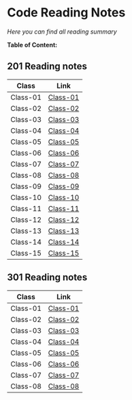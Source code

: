 
# Code Reading Notes
*Here you can find all reading summary*

**Table of Content:**
## 201 Reading notes
Class    | Link
---------|---------
Class-01 | [Class-01](https://fatemaowedah.github.io/reading-notes/class-01)
Class-02 | [Class-02](https://fatemaowedah.github.io/reading-notes/class-02)
Class-03 | [Class-03](https://fatemaowedah.github.io/reading-notes/class-03)
Class-04 | [Class-04](https://fatemaowedah.github.io/reading-notes/class-04)
Class-05 | [Class-05](https://fatemaowedah.github.io/reading-notes/class-05)
Class-06 | [Class-06](https://fatemaowedah.github.io/reading-notes/class-06)
Class-07 | [Class-07](https://fatemaowedah.github.io/reading-notes/class-07)
Class-08 | [Class-08](https://fatemaowedah.github.io/reading-notes/class-08)
Class-09 | [Class-09](https://fatemaowedah.github.io/reading-notes/class-09)
Class-10 | [Class-10](https://fatemaowedah.github.io/reading-notes/class-10)
Class-11 | [Class-11](https://fatemaowedah.github.io/reading-notes/class-11)
Class-12 | [Class-12](https://fatemaowedah.github.io/reading-notes/class-12)
Class-13 | [Class-13](https://fatemaowedah.github.io/reading-notes/class-13)
Class-14 | [Class-14](https://fatemaowedah.github.io/reading-notes/class-14)
Class-15 | [Class-15](https://fatemaowedah.github.io/reading-notes/class-15)
## 301 Reading notes
Class    | Link
---------|---------
Class-01 | [Class-01](https://fatemaowedah.github.io/reading-notes/class-16)
Class-02 | [Class-02](https://fatemaowedah.github.io/reading-notes/class-17)
Class-03 | [Class-03](https://fatemaowedah.github.io/reading-notes/class-18)
Class-04 | [Class-04](https://fatemaowedah.github.io/reading-notes/class-19)
Class-05 | [Class-05](https://fatemaowedah.github.io/reading-notes/class-20)
Class-06 | [Class-06](https://fatemaowedah.github.io/reading-notes/class-21)
Class-07 | [Class-07](https://fatemaowedah.github.io/reading-notes/class-22)
Class-08 | [Class-08](https://fatemaowedah.github.io/reading-notes/class-23)
